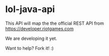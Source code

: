 lol-java-api
============

This API will map the the official REST API from https://developer.riotgames.com

We are developing it yet.

Want to help? 
Fork it! :)
